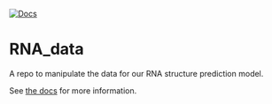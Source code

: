 [![Docs](https://github.com/rouskinlab/RNA_data/actions/workflows/sphinx.yml/badge.svg)](https://github.com/rouskinlab/RNA_data/actions/workflows/sphinx.yml)


# RNA_data

A repo to manipulate the data for our RNA structure prediction model.

See [the docs](https://rouskinlab.github.io/RNA_data/) for more information.
